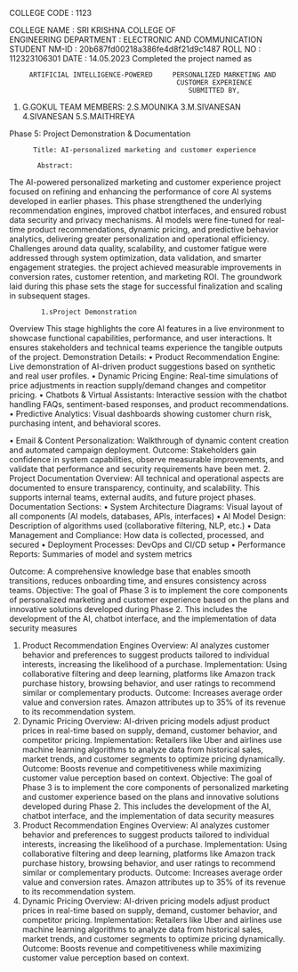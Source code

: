 COLLEGE CODE   : 1123

COLLEGE NAME  : SRI KRISHNA COLLEGE OF    
                                                ENGINEERING
DEPARTMENT       : ELECTRONIC AND COMMUNICATION 
STUDENT NM-ID   : 20b687fd00218a386fe4d8f21d9c1487
ROLL NO                 : 112323106301
DATE                        : 14.05.2023
                    Completed the project named as 

         ARTIFICIAL INTELLIGENCE-POWERED     PERSONALIZED MARKETING AND 
                                              CUSTOMER EXPERIENCE
                                                 SUBMITTED BY, 
1.	G.GOKUL
TEAM MEMBERS:
2.S.MOUNIKA
3.M.SIVANESAN
4.SIVANESAN
5.S.MAITHREYA

Phase 5: Project Demonstration & Documentation

          Title: AI-personalized marketing and customer experience
  
           Abstract:
 The AI-powered personalized marketing and customer experience project focused on refining and enhancing the performance of core AI systems developed in earlier phases. This phase strengthened the underlying recommendation engines, improved chatbot interfaces, and ensured robust data security and privacy mechanisms. AI models were fine-tuned for real-time product recommendations, dynamic pricing, and predictive behavior analytics, delivering greater personalization and operational efficiency. Challenges around data quality, scalability, and customer fatigue were addressed through system optimization, data validation, and smarter engagement strategies. the project achieved measurable improvements in conversion rates, customer retention, and marketing ROI. The groundwork laid during this phase sets the stage for successful finalization and scaling in subsequent stages.

            1.sProject Demonstration

Overview
This stage highlights the core AI features in a live environment to showcase functional capabilities, performance, and user interactions. It ensures stakeholders and technical teams experience the tangible outputs of the project.
                     Demonstration Details:
•	Product Recommendation Engine: Live demonstration of AI-driven product suggestions based on synthetic and real user profiles.
•	Dynamic Pricing Engine: Real-time simulations of price adjustments in reaction supply/demand changes and competitor pricing.
•	Chatbots & Virtual Assistants: Interactive session with the chatbot handling FAQs, sentiment-based responses, and product recommendations.
•	Predictive Analytics: Visual dashboards showing customer churn risk, purchasing intent, and behavioral scores.

•	Email & Content Personalization: Walkthrough of dynamic content creation and automated campaign deployment.
Outcome:
Stakeholders gain confidence in system capabilities, observe measurable improvements, and validate that performance and security requirements have been met.
2. Project Documentation
Overview:
All technical and operational aspects are documented to ensure transparency, continuity, and scalability. This supports internal teams, external audits, and future project phases.
              Documentation Sections:
•	System Architecture Diagrams: Visual layout of all components (AI models, databases, APIs, interfaces)
•	AI Model Design: Description of algorithms used (collaborative filtering, NLP, etc.)
•	Data Management and Compliance: How data is collected, processed, and secured
•	Deployment Processes: DevOps and CI/CD setup
•	Performance Reports: Summaries of model and system metrics

Outcome:
A comprehensive knowledge base that enables smooth transitions, reduces onboarding time, and ensures consistency across teams.
Objective:
 The goal of Phase 3 is to implement the core components of personalized marketing and
customer experience based on the plans and innovative solutions developed during Phase 2.
This includes the development of the AI, chatbot interface, and the implementation of data
security measures
1. Product Recommendation Engines
Overview:
 AI analyzes customer behavior and preferences to suggest products tailored to
individual interests, increasing the likelihood of a purchase.
Implementation:
 Using collaborative filtering and deep learning, platforms like Amazon track purchase
history, browsing behavior, and user ratings to recommend similar or complementary
products.
Outcome:
 Increases average order value and conversion rates. Amazon attributes up to 35% of
its revenue to its recommendation system.
2. Dynamic Pricing
Overview:
 AI-driven pricing models adjust product prices in real-time based on supply, demand,
customer behavior, and competitor pricing.
Implementation:
 Retailers like Uber and airlines use machine learning algorithms to analyze data from
historical sales, market trends, and customer segments to optimize pricing dynamically.
Outcome:
 Boosts revenue and competitiveness while maximizing customer value perception
based on context.
Objective:
 The goal of Phase 3 is to implement the core components of personalized marketing and
customer experience based on the plans and innovative solutions developed during Phase 2.
This includes the development of the AI, chatbot interface, and the implementation of data
security measures
1. Product Recommendation Engines
Overview:
 AI analyzes customer behavior and preferences to suggest products tailored to
individual interests, increasing the likelihood of a purchase.
Implementation:
 Using collaborative filtering and deep learning, platforms like Amazon track purchase
history, browsing behavior, and user ratings to recommend similar or complementary
products.
Outcome:
 Increases average order value and conversion rates. Amazon attributes up to 35% of
its revenue to its recommendation system.
2. Dynamic Pricing
Overview:
 AI-driven pricing models adjust product prices in real-time based on supply, demand,
customer behavior, and competitor pricing.
Implementation:
 Retailers like Uber and airlines use machine learning algorithms to analyze data from
historical sales, market trends, and customer segments to optimize pricing dynamically.
Outcome:
 Boosts revenue and competitiveness while maximizing customer value perception
based on context.
